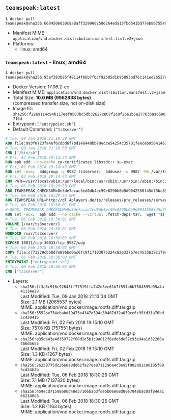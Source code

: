 ## `teamspeak:latest`

```console
$ docker pull teamspeak@sha256:6684506050c8a8aff3299602586264eda15fbd641bd77eb86755498d98736669
```

-	Manifest MIME: `application/vnd.docker.distribution.manifest.list.v2+json`
-	Platforms:
	-	linux; amd64

### `teamspeak:latest` - linux; amd64

```console
$ docker pull teamspeak@sha256:95af383b85f48114fb6b7fbcf92585d1b95893bd76c141ed26527989bbdfb6aa
```

-	Docker Version: 17.06.2-ce
-	Manifest MIME: `application/vnd.docker.distribution.manifest.v2+json`
-	Total Size: **10.0 MB (9962838 bytes)**  
	(compressed transfer size, not on-disk size)
-	Image ID: `sha256:f2269114c94b117eef0503bc5db32627c807f2c8f2661b5e277035aa6590716d`
-	Entrypoint: `["entrypoint.sh"]`
-	Default Command: `["ts3server"]`

```dockerfile
# Tue, 09 Jan 2018 21:10:58 GMT
ADD file:093f0723fa46f6cdbd6f7bd146448bb70ecce54254c35701feeceb956414622f in / 
# Tue, 09 Jan 2018 21:10:58 GMT
CMD ["/bin/sh"]
# Fri, 02 Feb 2018 19:14:42 GMT
RUN apk add --no-cache ca-certificates libstdc++ su-exec
# Fri, 02 Feb 2018 19:14:43 GMT
RUN set -eux;  addgroup -g 9987 ts3server;  adduser -u 9987 -Hh /var/ts3server -G ts3server -s /sbin/nologin -D ts3server;  mkdir -p /var/ts3server /var/run/ts3server;  chown ts3server:ts3server /var/ts3server /var/run/ts3server;  chmod 777 /var/ts3server /var/run/ts3server
# Fri, 02 Feb 2018 19:14:43 GMT
ENV PATH=/usr/local/sbin:/usr/local/bin:/usr/sbin:/usr/bin:/sbin:/bin:/opt/ts3server
# Tue, 06 Feb 2018 18:29:53 GMT
ARG TEAMSPEAK_CHECKSUM=8e3de7acac3ed0db4ec59e8290b0b9d9042558f45d75bc85c91dd375162aaf38
# Tue, 06 Feb 2018 18:29:54 GMT
ARG TEAMSPEAK_URL=http://dl.4players.de/ts/releases/pre_releases/server/3.1.0-Beta-3/teamspeak3-server_linux_alpine-3.1.0.tar.bz2
# Tue, 06 Feb 2018 18:30:01 GMT
# ARGS: TEAMSPEAK_CHECKSUM=8e3de7acac3ed0db4ec59e8290b0b9d9042558f45d75bc85c91dd375162aaf38 TEAMSPEAK_URL=http://dl.4players.de/ts/releases/pre_releases/server/3.1.0-Beta-3/teamspeak3-server_linux_alpine-3.1.0.tar.bz2
RUN set -eux;  apk add --no-cache --virtual .fetch-deps tar;  wget "${TEAMSPEAK_URL}" -O server.tar.bz2;  echo "${TEAMSPEAK_CHECKSUM} *server.tar.bz2" | sha256sum -c -;  mkdir -p /opt/ts3server;  tar -xf server.tar.bz2 --strip-components=1 -C /opt/ts3server;  rm server.tar.bz2;  apk del .fetch-deps;  mv /opt/ts3server/*.so /opt/ts3server/redist/* /usr/local/lib;  ldconfig /usr/local/lib;  chown -R ts3server:ts3server /opt/ts3server
# Tue, 06 Feb 2018 18:30:01 GMT
VOLUME [/var/ts3server/]
# Tue, 06 Feb 2018 18:30:01 GMT
WORKDIR /var/ts3server/
# Tue, 06 Feb 2018 18:30:02 GMT
EXPOSE 10011/tcp 30033/tcp 9987/udp
# Tue, 06 Feb 2018 18:30:02 GMT
COPY file:c771229cbb8d7e896bd0ac6fc9f17103075224c82e33767ec4533639c179eb28 in /opt/ts3server 
# Tue, 06 Feb 2018 18:30:02 GMT
ENTRYPOINT ["entrypoint.sh"]
# Tue, 06 Feb 2018 18:30:02 GMT
CMD ["ts3server"]
```

-	Layers:
	-	`sha256:ff3a5c916c92643ff77519ffa742d3ec61b7f591b6b7504599d95a4a41134e28`  
		Last Modified: Tue, 09 Jan 2018 21:13:34 GMT  
		Size: 2.1 MB (2065537 bytes)  
		MIME: application/vnd.docker.image.rootfs.diff.tar.gzip
	-	`sha256:5552be734ebabd19473e4347d594c30487d32a039ce6c95fd31a70bd5c420415`  
		Last Modified: Fri, 02 Feb 2018 19:15:10 GMT  
		Size: 757.6 KB (757551 bytes)  
		MIME: application/vnd.docker.image.rootfs.diff.tar.gzip
	-	`sha256:a35da43e4d359722f08d2e5b1c9a012f8ede6de57c93e94a1d32268a466d5655`  
		Last Modified: Fri, 02 Feb 2018 19:15:10 GMT  
		Size: 1.3 KB (1267 bytes)  
		MIME: application/vnd.docker.image.rootfs.diff.tar.gzip
	-	`sha256:26259775dc2668e8dd61fa278e8711196a4c3e95f002081c86185f893cd24b2b`  
		Last Modified: Tue, 06 Feb 2018 18:30:25 GMT  
		Size: 7.1 MB (7137320 bytes)  
		MIME: application/vnd.docker.image.rootfs.diff.tar.gzip
	-	`sha256:459ecd71508606d48e37106bab3fde5b06068d80e7048bac0af84ea1662140d3`  
		Last Modified: Tue, 06 Feb 2018 18:30:25 GMT  
		Size: 1.2 KB (1163 bytes)  
		MIME: application/vnd.docker.image.rootfs.diff.tar.gzip
